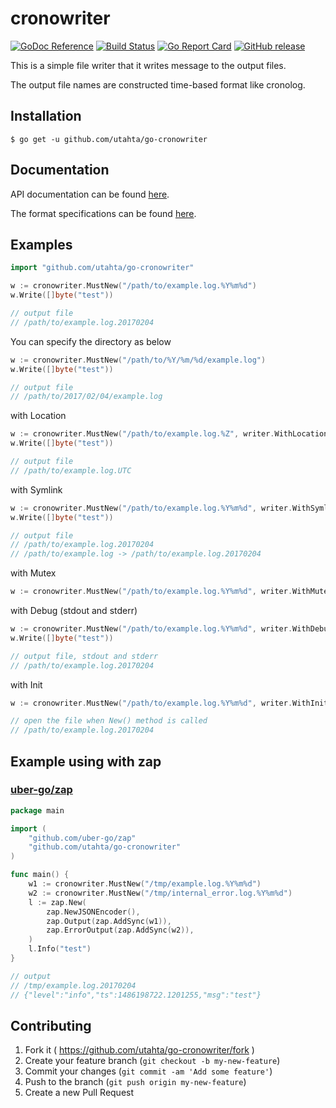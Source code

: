 # cronowriter

[![GoDoc Reference](https://godoc.org/github.com/utahta/go-cronowriter?status.svg)](http://godoc.org/github.com/utahta/go-cronowriter)
[![Build Status](https://travis-ci.org/utahta/go-cronowriter.svg?branch=master)](https://travis-ci.org/utahta/go-cronowriter)
[![Go Report Card](https://goreportcard.com/badge/github.com/utahta/go-cronowriter)](https://goreportcard.com/report/github.com/utahta/go-cronowriter)
[![GitHub release](https://img.shields.io/github/release/utahta/go-cronowriter.svg)](https://github.com/utahta/go-cronowriter/releases)

This is a simple file writer that it writes message to the output files.

The output file names are constructed time-based format like cronolog.

## Installation

```
$ go get -u github.com/utahta/go-cronowriter
```

## Documentation

API documentation can be found [here](http://godoc.org/github.com/utahta/go-cronowriter).

The format specifications can be found [here](https://github.com/lestrrat/go-strftime#supported-conversion-specifications).

## Examples

```go
import "github.com/utahta/go-cronowriter"
```

```go
w := cronowriter.MustNew("/path/to/example.log.%Y%m%d")
w.Write([]byte("test"))

// output file
// /path/to/example.log.20170204
```

You can specify the directory as below
```go
w := cronowriter.MustNew("/path/to/%Y/%m/%d/example.log")
w.Write([]byte("test"))

// output file
// /path/to/2017/02/04/example.log
```

with Location
```go
w := cronowriter.MustNew("/path/to/example.log.%Z", writer.WithLocation(time.UTC))
w.Write([]byte("test"))

// output file
// /path/to/example.log.UTC
```

with Symlink
```go
w := cronowriter.MustNew("/path/to/example.log.%Y%m%d", writer.WithSymlink("/path/to/example.log"))
w.Write([]byte("test"))

// output file
// /path/to/example.log.20170204
// /path/to/example.log -> /path/to/example.log.20170204
```

with Mutex
```go
w := cronowriter.MustNew("/path/to/example.log.%Y%m%d", writer.WithMutex())
```

with Debug (stdout and stderr)
```go
w := cronowriter.MustNew("/path/to/example.log.%Y%m%d", writer.WithDebug())
w.Write([]byte("test"))

// output file, stdout and stderr
// /path/to/example.log.20170204
```

with Init
```go
w := cronowriter.MustNew("/path/to/example.log.%Y%m%d", writer.WithInit())

// open the file when New() method is called
// /path/to/example.log.20170204
```

## Example using with zap

### [uber-go/zap](https://github.com/uber-go/zap)

```go
package main

import (
	"github.com/uber-go/zap"
	"github.com/utahta/go-cronowriter"
)

func main() {
	w1 := cronowriter.MustNew("/tmp/example.log.%Y%m%d")
	w2 := cronowriter.MustNew("/tmp/internal_error.log.%Y%m%d")
	l := zap.New(
		zap.NewJSONEncoder(),
		zap.Output(zap.AddSync(w1)),
		zap.ErrorOutput(zap.AddSync(w2)),
	)
	l.Info("test")
}

// output
// /tmp/example.log.20170204
// {"level":"info","ts":1486198722.1201255,"msg":"test"}
```

## Contributing

1. Fork it ( https://github.com/utahta/go-cronowriter/fork )
2. Create your feature branch (`git checkout -b my-new-feature`)
3. Commit your changes (`git commit -am 'Add some feature'`)
4. Push to the branch (`git push origin my-new-feature`)
5. Create a new Pull Request


